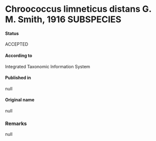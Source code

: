 # Chroococcus limneticus distans G. M. Smith, 1916 SUBSPECIES

#### Status
ACCEPTED

#### According to
Integrated Taxonomic Information System

#### Published in
null

#### Original name
null

### Remarks
null